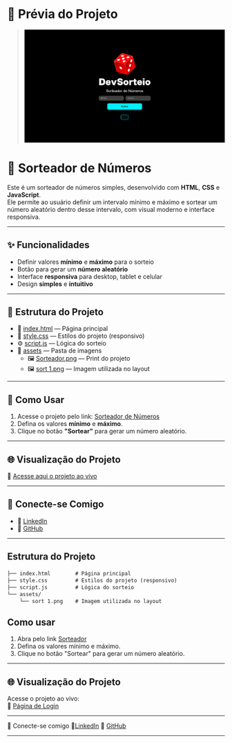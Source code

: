 # 📸 Prévia do Projeto
  > ![Print do projeto](./assets/Sorteador.png)

# 🎲 Sorteador de Números

Este é um sorteador de números simples, desenvolvido com **HTML**, **CSS** e **JavaScript**.  
Ele permite ao usuário definir um intervalo mínimo e máximo e sortear um número aleatório dentro desse intervalo, com visual moderno e interface responsiva.

---

## ✨ Funcionalidades
- Definir valores **mínimo** e **máximo** para o sorteio  
- Botão para gerar um **número aleatório**  
- Interface **responsiva** para desktop, tablet e celular  
- Design **simples** e **intuitivo**  

---

## 📂 Estrutura do Projeto
- 📄 [index.html](https://github.com/alisson-miguelferreira/pagina-login/blob/main/index.html) — Página principal  
- 🎨 [style.css](https://github.com/alisson-miguelferreira/pagina-login/blob/main/style.css) — Estilos do projeto (responsivo)  
- ⚙️ [script.js](https://github.com/alisson-miguelferreira/pagina-login/blob/main/script.js) — Lógica do sorteio  
- 📁 [assets](https://github.com/alisson-miguelferreira/pagina-login/tree/main/assets) — Pasta de imagens  
  - 🖼️ [Sorteador.png](https://github.com/alisson-miguelferreira/pagina-login/blob/main/assets/Sorteador.png) — Print do projeto  
  - 🖼️ [sort 1.png](https://github.com/alisson-miguelferreira/pagina-login/blob/main/assets/sort%201.png) — Imagem utilizada no layout  

---

## 🚀 Como Usar
1. Acesse o projeto pelo link: [Sorteador de Números](https://alisson-miguelferreira.github.io/pagina-login/)  
2. Defina os valores **mínimo** e **máximo**.  
3. Clique no botão **"Sortear"** para gerar um número aleatório.  

---

## 🌐 Visualização do Projeto
🔗 [Acesse aqui o projeto ao vivo](https://alisson-miguelferreira.github.io/pagina-login/)

---

## 🤝 Conecte-se Comigo
- 🔗 [LinkedIn](https://www.linkedin.com/in/alisson-miguelferreira/)  
- 🐙 [GitHub](https://github.com/alisson-miguelferreira)  

---


## Estrutura do Projeto
```
├── index.html        # Página principal
├── style.css         # Estilos do projeto (responsivo)
├── script.js         # Lógica do sorteio
└── assets/
    └── sort 1.png    # Imagem utilizada no layout
```

## Como usar
1. Abra pelo link <a href="https://alisson-miguelferreira.github.io/pagina-login/">Sorteador</a>
2. Defina os valores mínimo e máximo.
3. Clique no botão "Sortear" para gerar um número aleatório.

---

## 🌐 Visualização do Projeto

Acesse o projeto ao vivo:  
🔗 <a href="https://alisson-miguelferreira.github.io/pagina-login/">Página de Login</a>

---

🤝 Conecte-se comigo
🔗<a href="https://www.linkedin.com/in/alisson-miguelferreira/">LinkedIn</a>
🐙 <a href="https://github.com/alisson-miguelferreira">GitHub</a>

---
